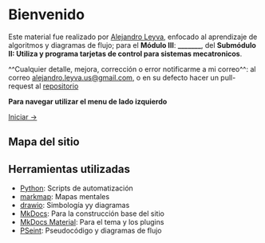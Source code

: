 # Bienvenido

Este material fue realizado por [Alejandro Leyva](https://www.alejandro-leyva.com/), enfocado al aprendizaje de algoritmos y diagramas de flujo;  para el **Módulo III**: **_______**, del **Submódulo II: Utiliza y programa tarjetas de control para sistemas mecatronicos**.

^^Cualquier detalle, mejora, corrección o error notificarme a mi correo^^: al correo [alejandro.leyva.us@gmail.com](mailto:alejandro.leyva.us@gmail.com), o en su defecto hacer un pull-request al [repositorio](https://github.com/jalmx/algoritmos)

**Para navegar utilizar el menu de lado izquierdo**

[Iniciar ->](00_Algoritmos.md)

## Mapa del sitio

<!-- Map site insert-->

## Herramientas utilizadas 

- [Python](https://www.python.org): Scripts de automatización
- [markmap](https://markmap.js.org): Mapas mentales
- [drawio](https://app.diagrams.net): Simbología yy diagramas
- [MkDocs](https://www.mkdocs.org): Para la construcción base del sitio
- [MkDocs Material](https://squidfunk.github.io/mkdocs-material/): Para el tema y los plugins
- [PSeint](http://pseint.sourceforge.net): Pseudocódigo y diagramas de flujo

